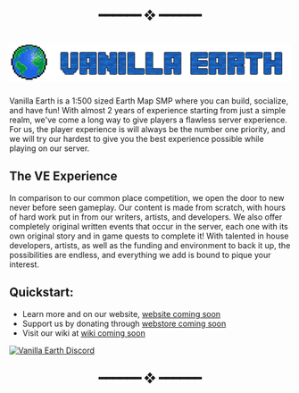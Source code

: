 <!--This readme is shit lol-->


<h2 align="center"> ━━━━━━  ❖  ━━━━━━ </h2>


<h1 align="center"> <img src="https://raw.githubusercontent.com/VanillaEarth/.github/main/profile/assets/newheader.png"> </h1>



Vanilla Earth is a 1:500 sized Earth Map SMP where you can build, socialize, and have fun! With almost 2 years of experience starting from just a simple realm, we've come a long way to give players a flawless server experience. For us, the player experience is will always be the number one priority, and we will try our hardest to give you the best experience possible while playing on our server.


## The VE Experience

In comparison to our common place competition, we open the door to new never before seen gameplay. Our content is made from scratch, with hours of hard work put in from our writers, artists, and developers. We also offer completely original written events that occur in the server, each one with its own original story and in game quests to complete it! With talented in house developers, artists, as well as the funding and environment to back it up, the possibilities are endless, and everything we add is bound to pique your interest.

## Quickstart:
- Learn more and on our website, [website coming soon]()
- Support us by donating through [webstore coming soon]()
- Visit our wiki at [wiki coming soon]()


<a href="https://discord.gg/tQxMhDeQt2" align = "center">
         <img alt="Vanilla Earth Discord" src="https://discord.com/api/guilds/918270591499403304/widget.png?style=banner2">
</a>


<h2 align="center"> ━━━━━━  ❖  ━━━━━━ </h2>
